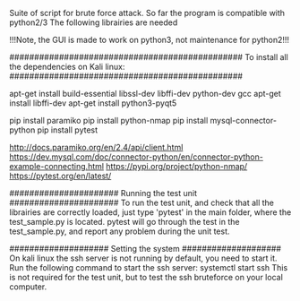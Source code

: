 Suite of script for brute force attack.
So far the program is compatible with python2/3
The following librairies are needed

!!!Note, the GUI is made to work on python3, not maintenance for python2!!!


###############################################
To install all the dependencies on Kali linux:
###############################################

apt-get install build-essential libssl-dev libffi-dev python-dev gcc
apt-get install libffi-dev
apt-get install python3-pyqt5

pip install paramiko
pip install python-nmap
pip install mysql-connector-python
pip install pytest

http://docs.paramiko.org/en/2.4/api/client.html
https://dev.mysql.com/doc/connector-python/en/connector-python-example-connecting.html
https://pypi.org/project/python-nmap/
https://pytest.org/en/latest/

######################
Running the test unit
######################
To run the test unit, and check that all the 
librairies are correctly loaded, just type 'pytest' in the main
folder, where the test_sample.py is located.
pytest will go through the test in the test_sample.py, and report any
problem during the unit test.

####################
Setting the system
####################
On kali linux the ssh server is not running by default, 
you need to start it.
Run the following command to start the ssh server:
systemctl start ssh
This is not required for the test unit, but to test the ssh bruteforce
on your local computer.

